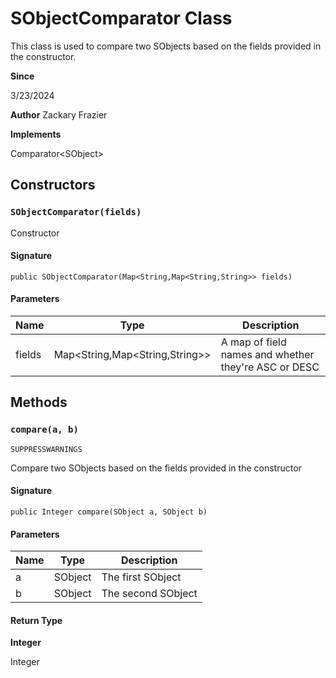 # SObjectComparator Class

This class is used to compare two SObjects based on the fields provided in the constructor.

**Since** 

3/23/2024

**Author** Zackary Frazier

**Implements**

Comparator&lt;SObject&gt;

## Constructors
### `SObjectComparator(fields)`

Constructor

#### Signature
```apex
public SObjectComparator(Map<String,Map<String,String>> fields)
```

#### Parameters
| Name | Type | Description |
|------|------|-------------|
| fields | Map&lt;String,Map&lt;String,String&gt;&gt; | A map of field names and whether they&#x27;re ASC or DESC |

## Methods
### `compare(a, b)`

`SUPPRESSWARNINGS`

Compare two SObjects based on the fields provided in the constructor

#### Signature
```apex
public Integer compare(SObject a, SObject b)
```

#### Parameters
| Name | Type | Description |
|------|------|-------------|
| a | SObject | The first SObject |
| b | SObject | The second SObject |

#### Return Type
**Integer**

Integer